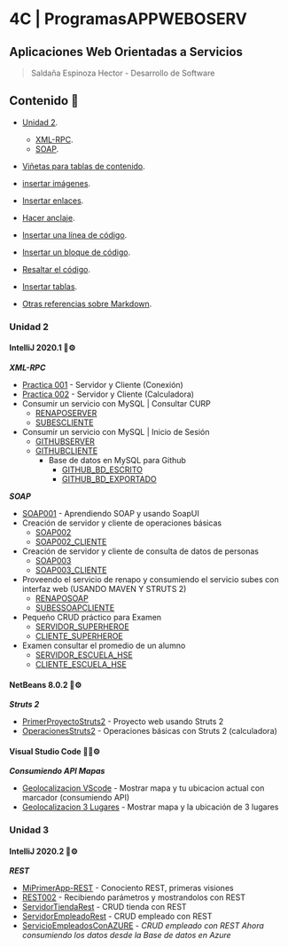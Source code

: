 # 4C | ProgramasAPPWEBOSERV
## Aplicaciones Web Orientadas a Servicios 
> Saldaña Espinoza Hector - Desarrollo de Software
>

## Contenido 🚀

- [Unidad 2](#unidad-2).
    - [XML-RPC](#xml-rpc).
    - [SOAP](#soap).
    
- [Viñetas para tablas de contenido](#vinetas).
- [insertar imágenes](#insertar-imagenes).
- [Insertar enlaces](#insertar-enlaces).
- [Hacer anclaje](#hacer-anclaje).
- [Insertar una línea de código](#insertar-una-linea-de-codigo).
- [Insertar un bloque de código](#insertar-un-bloque-de-codigo).
- [Resaltar el código](#resaltar-el-codigo).
- [Insertar tablas](#insertar-tablas).
- [Otras referencias sobre Markdown](#otras-referencias-sobre-markdown).

### Unidad 2
#### IntelliJ 2020.1 🤖⚙️
***XML-RPC***
* [Practica 001](https://github.com/HectorSaldes/ProgramasAPPWEBOSERV/tree/master/APPWEBPractica001) - Servidor y Cliente (Conexión)
* [Practica 002](https://github.com/HectorSaldes/ProgramasAPPWEBOSERV/tree/master/APPWEBPractica002) - Servidor y Cliente (Calculadora)
* Consumir un servicio con MySQL | Consultar CURP
    - [RENAPOSERVER](https://github.com/HectorSaldes/ProgramasAPPWEBOSERV/tree/master/RENAPOSERVER)
    - [SUBESCLIENTE](https://github.com/HectorSaldes/ProgramasAPPWEBOSERV/tree/master/SUBESCLIENTE)
* Consumir un servicio con MySQL | Inicio de Sesión
    - [GITHUBSERVER](https://github.com/HectorSaldes/ProgramasAPPWEBOSERV/tree/master/GITHUBSERVER)
    - [GITHUBCLIENTE](https://github.com/HectorSaldes/ProgramasAPPWEBOSERV/tree/master/GITHUBCLIENTE)
        - Base de datos en MySQL para Github
            - [GITHUB_BD_ESCRITO](https://github.com/HectorSaldes/ProgramasAPPWEBOSERV/blob/master/GITHUB_BD_ESCRITO.sql)
            - [GITHUB_BD_EXPORTADO](https://github.com/HectorSaldes/ProgramasAPPWEBOSERV/blob/master/GITHUB_BD_EXPORTADO.sql)

***SOAP***
* [SOAP001](https://github.com/HectorSaldes/ProgramasAPPWEBOSERV/tree/master/SOAP001) - Aprendiendo SOAP y usando SoapUI
* Creación de servidor y cliente de operaciones básicas
    - [SOAP002](https://github.com/HectorSaldes/ProgramasAPPWEBOSERV/tree/master/SOAP002)
    - [SOAP002_CLIENTE](https://github.com/HectorSaldes/ProgramasAPPWEBOSERV/tree/master/SOAP002_CLIENTE)
* Creación de servidor y cliente de consulta de datos de personas
    - [SOAP003](https://github.com/HectorSaldes/ProgramasAPPWEBOSERV/tree/master/SOAP003)
    - [SOAP003_CLIENTE](https://github.com/HectorSaldes/ProgramasAPPWEBOSERV/tree/master/SOAP003_CLIENTE)
* Proveendo el servicio de renapo y consumiendo el servicio subes con interfaz web (USANDO MAVEN Y STRUTS 2)
    - [RENAPOSOAP](https://github.com/HectorSaldes/ProgramasAPPWEBOSERV/tree/master/RENAPOSOAP)
    - [SUBESSOAPCLIENTE](https://github.com/HectorSaldes/ProgramasAPPWEBOSERV/tree/master/SUBESSOAPCLIENTE)
* Pequeño CRUD práctico para Examen
    - [SERVIDOR_SUPERHEROE](https://github.com/HectorSaldes/ProgramasAPPWEBOSERV/tree/master/SERVIDOR_SUPERHEROE)
    - [CLIENTE_SUPERHEROE](https://github.com/HectorSaldes/ProgramasAPPWEBOSERV/tree/master/CLIENTE_SUPERHEROE)
* Examen consultar el promedio de un alumno
    - [SERVIDOR_ESCUELA_HSE](https://github.com/HectorSaldes/ProgramasAPPWEBOSERV/tree/master/SERVIDOR_ESCUELA_HSE)
    - [CLIENTE_ESCUELA_HSE](https://github.com/HectorSaldes/ProgramasAPPWEBOSERV/tree/master/CLIENTE_ESCUELA_HSE)

#### NetBeans 8.0.2 🥜⚙️
***Struts 2***
* [PrimerProyectoStruts2](https://github.com/HectorSaldes/ProgramasAPPWEBOSERV/tree/master/PrimerProyectoStruts2) - Proyecto web usando Struts 2
* [OperacionesStruts2](https://github.com/HectorSaldes/ProgramasAPPWEBOSERV/tree/master/OperacionesStruts2) - Operaciones básicas con Struts 2 (calculadora)

#### Visual Studio Code 🐱‍👤⚙️
***Consumiendo API Mapas***
* [Geolocalizacion VScode](https://github.com/HectorSaldes/ProgramasAPPWEBOSERV/tree/master/Geolocalizacion%20VScode) - Mostrar mapa y tu ubicacion actual con marcador (consumiendo API)
* [Geolocalizacion 3 Lugares](https://github.com/HectorSaldes/ProgramasAPPWEBOSERV/tree/master/Geolocalizacion%203%20Lugares) - Mostrar mapa y la ubicación de 3 lugares

### Unidad 3
#### IntelliJ 2020.2 🤖⚙️
***REST***
* [MiPrimerApp-REST](https://github.com/HectorSaldes/ProgramasAPPWEBOSERV/tree/master/MiPrimerApp-REST) - Conociento REST, primeras visiones
* [REST002](https://github.com/HectorSaldes/ProgramasAPPWEBOSERV/tree/master/REST002) - Recibiendo parámetros y mostrandolos con REST
* [ServidorTiendaRest](https://github.com/HectorSaldes/ProgramasAPPWEBOSERV/tree/master/ServidorTiendaRest) - CRUD tienda con REST
* [ServidorEmpleadoRest](https://github.com/HectorSaldes/ProgramasAPPWEBOSERV/tree/master/ServidorEmpleadoRest) - CRUD empleado con REST
* [ServicioEmpleadosConAZURE](https://github.com/HectorSaldes/ProgramasAPPWEBOSERV/tree/master/ServicioEmpleadosConAZURE) - *CRUD empleado con REST Ahora consumiendo los datos desde la Base de datos en Azure*
